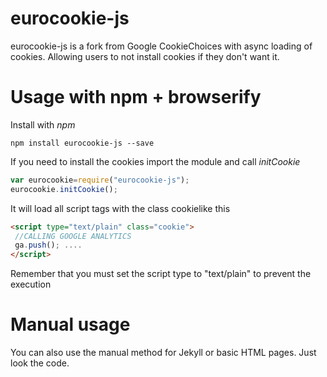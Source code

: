 eurocookie-js
=============

eurocookie-js is a fork from Google CookieChoices with async loading of cookies. Allowing users to not install cookies if they don't want it.

# Usage with npm + browserify

Install with _npm_

```
npm install eurocookie-js --save
```

If you need to install the cookies import the module and call _initCookie_

```js
var eurocookie=require("eurocookie-js");
eurocookie.initCookie();
```

It will load all script tags with the class cookielike this
```html
<script type="text/plain" class="cookie">
 //CALLING GOOGLE ANALYTICS
 ga.push(); ....
</script>
```

Remember that you must set the script type to "text/plain" to prevent the execution

# Manual usage

You can also use the manual method for Jekyll or basic HTML pages. Just look the code.
